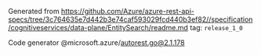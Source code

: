 Generated from https://github.com/Azure/azure-rest-api-specs/tree/3c764635e7d442b3e74caf593029fcd440b3ef82//specification/cognitiveservices/data-plane/EntitySearch/readme.md tag: `release_1_0`

Code generator @microsoft.azure/autorest.go@2.1.178


